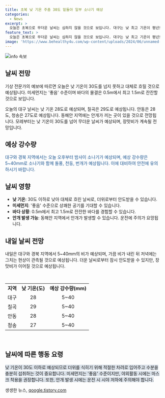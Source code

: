 ```yaml
---
title: 초복 낮 기온 주춤 30도 밑돌아 일부 소나기 예상
categories:
  - News
excerpt: >
  오늘은 초복으로 무더운 날씨는 심하지 않을 것으로 보입니다. 대구는 낮 최고 기온이 평년보다 낮아 시원할 전망이며, 지역에 따라 소나기가 내릴 것으로 예상됩니다. 내일부터는 대구와 경북 지역에서 비가 예상되며, 모레부터는 날씨가 다소 개선될 것으로 전망됩니다. 기온은 후텁지근한 날씨가 예상되며, 바다의 물결은 잔잔할 것으로 보입니다. 다가오는 목요일부터는 장맛비가 이어질 전망입니다.
feature_text: >
  오늘은 초복으로 무더운 날씨는 심하지 않을 것으로 보입니다. 대구는 낮 최고 기온이 평년보다 낮아 시원할 전망이며, 지역에 따라 소나기가 내릴 것으로 예상됩니다. 내일부터는 대구와 경북 지역에서 비가 예상되며, 모레부터는 날씨가 다소 개선될 것으로 전망됩니다. 기온은 후텁지근한 날씨가 예상되며, 바다의 물결은 잔잔할 것으로 보입니다. 다가오는 목요일부터는 장맛비가 이어질 전망입니다.
image: 'https://www.behealthy4u.com/wp-content/uploads/2024/06/unnamed-file.png'
---
```


<p><img src="https://www.behealthy4u.com/wp-content/uploads/2024/06/unnamed-file.png" alt="info 속보" /></p>

<h2 data-ke-size="size26">날씨 전망</h2>

<p>기상 전문가의 예보에 따르면 오늘은 낮 기온이 30도를 넘지 못하고 대체로 흐릴 것으로 예상됩니다. 미세먼지는 '좋음' 수준이며 바다의 물결은 0.5m에서 최고 1.5m로 잔잔할 것으로 보입니다.</p>

<p data-ke-size="size16">오늘의 대구 날씨는 낮 기온 28도로 예상되며, 칠곡은 29도로 예상됩니다. 안동은 28도, 청송은 27도로 예상됩니다. 동해안 지역에는 안개가 끼는 곳이 있을 것으로 전망됩니다. 모레부터는 낮 기온이 30도를 넘어 무더운 날씨가 예상되며, 장맛비가 계속될 전망입니다.</p>

<h2 data-ke-size="size26">예상 강수량</h2>

<p><span style="color: #1a5490;">대구와 경북 지역에서는 오늘 오후부터 밤사이 소나기가 예상되며, 예상 강수량은 5~40mm로 소나기와 함께 돌풍, 천둥, 번개가 예상됩니다. 이에 대비하여 안전에 유의하시기 바랍니다.</span></p>

<h2 data-ke-size="size26">날씨 영향</h2>

<ul>
  <li><b>낮 기온</b>: 30도 이하로 낮아 대체로 흐린 날씨로, 더위로부터 안도받을 수 있습니다.</li>
  <li><b>미세먼지</b>: '좋음' 수준으로 상쾌한 공기를 기대할 수 있습니다.</li>
  <li><b>바다 상황</b>: 0.5m에서 최고 1.5m로 잔잔한 바다를 경험할 수 있습니다.</li>
  <li><b>안개 발생 가능</b>: 동해안 지역에서 안개가 발생할 수 있습니다. 운전에 주의가 요망됩니다.</li>
</ul>

<h2 data-ke-size="size26">내일 날씨 전망</h2>

<p>내일은 대구와 경북 지역에서 5~40mm의 비가 예상되며, 가끔 비가 내린 뒤 저녁에는 그치는 현상이 관측될 것으로 예상됩니다. 더운 날씨로부터 잠시 안도받을 수 있지만, 장맛비가 이어질 것으로 예상됩니다.</p>

<p data-ke-size="size16">&nbsp;</p>

<table>
  <tr>
    <td style="text-align: center; height: 17px;"><b>지역</b></td>
    <td style="text-align: center; height: 17px;"><b>낮 기온(도)</b></td>
    <td style="text-align: center; height: 17px;"><b>예상 강수량(mm)</b></td>
  </tr>
  <tr>
    <td style="text-align: center; height: 17px;">대구</td>
    <td style="text-align: center; height: 17px;">28</td>
    <td style="text-align: center; height: 17px;">5~40</td>
  </tr>
  <tr>
    <td style="text-align: center; height: 17px;">칠곡</td>
    <td style="text-align: center; height: 17px;">29</td>
    <td style="text-align: center; height: 17px;">5~40</td>
  </tr>
  <tr>
    <td style="text-align: center; height: 17px;">안동</td>
    <td style="text-align: center; height: 17px;">28</td>
    <td style="text-align: center; height: 17px;">5~40</td>
  </tr>
  <tr>
    <td style="text-align: center; height: 17px;">청송</td>
    <td style="text-align: center; height: 17px;">27</td>
    <td style="text-align: center; height: 17px;">5~40</td>
  </tr>
</table>

<p data-ke-size="size16">&nbsp;</p>

<h2 data-ke-size="size26">날씨에 따른 행동 요령</h2>

<p><span style="background-color: #21538527;">낮 기온이 30도 이하로 예상되므로 더위를 식히기 위해 적절한 차려로 입어주고 수분을 충분히 섭취하는 것이 중요합니다. 미세먼지는 '좋음' 수준이지만, 야외활동 시에는 마스크 착용을 권장합니다. 또한, 안개 발생 시에는 운전 시 시야 저하에 주의해야 합니다.</span></p>
생생한 뉴스, <a href="https://qoogle.tistory.com" rel="dofollow">qoogle.tistory.com</a>


